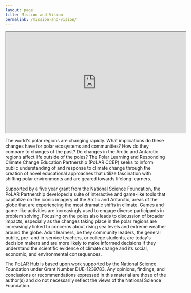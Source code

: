 ```yaml
---
layout: page
title: Mission and Vision
permalink: /mission-and-vision/
---
```


<div class="embed-responsive embed-responsive-16by9">
<iframe width="560" height="315" src="https://www.youtube.com/embed/mqF1dpLrE40" allowfullscreen></iframe>
</div>

The world's polar regions are changing rapidly.  What implications do
these changes have for polar ecosystems and communities?  How do they
compare to changes of the past?  Do changes in the Arctic and
Antarctic regions affect life outside of the poles?  The Polar
Learning and Responding Climate Change Education Partnership (PoLAR
CCEP) seeks to inform public understanding of and response to climate
change through the creation of novel educational approaches that
utilize fascination with shifting polar environments and are geared
towards lifelong learners.

Supported by a five year grant from the National Science Foundation,
the PoLAR Partnership developed a suite of interactive and
game-like tools that capitalize on the iconic imagery of the Arctic
and Antarctic, areas of the globe that are experiencing the most
dramatic shifts in climate.  Games and game-like activities are
increasingly used to engage diverse participants in problem solving.
Focusing on the poles also leads to discussion of broader impacts,
especially as the changes taking place in the polar regions are
increasingly linked to concerns about rising sea levels and extreme
weather around the globe.  Adult learners, be they community leaders,
the general public, pre- and in-service teachers, or college students,
are today's decision makers and are more likely to make informed
decisions if they understand the scientific evidence of climate change
and its social, economic, and environmental consequences.

The PoLAR Hub is based upon work supported by the National Science
Foundation under Grant Number DUE-1239783. Any opinions, findings, and
conclusions or recommendations expressed in this material are those of
the author(s) and do not necessarily reflect the views of the National
Science Foundation.
